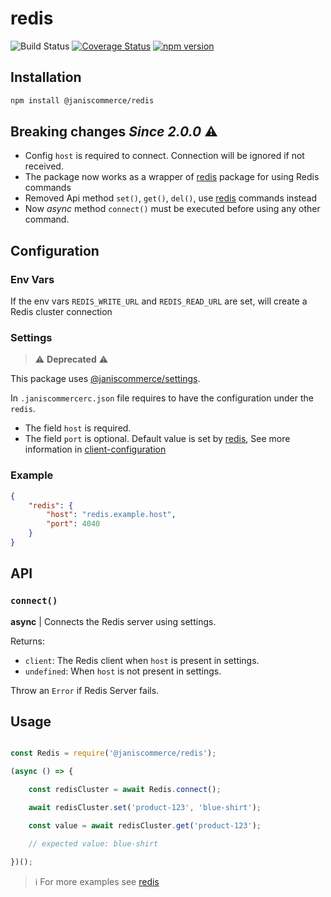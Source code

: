 # redis

![Build Status](https://github.com/janis-commerce/redis/workflows/Build%20Status/badge.svg)
[![Coverage Status](https://coveralls.io/repos/github/janis-commerce/redis/badge.svg?branch=master)](https://coveralls.io/github/janis-commerce/redis?branch=master)
[![npm version](https://badge.fury.io/js/%40janiscommerce%2Fredis.svg)](https://www.npmjs.com/package/@janiscommerce/redis)

## Installation
```sh
npm install @janiscommerce/redis
```

## Breaking changes _Since 2.0.0_ :warning:
- Config `host` is required to connect. Connection will be ignored if not received.
- The package now works as a wrapper of [redis](https://www.npmjs.com/package/redis) package for using Redis commands
- Removed Api method `set()`, `get()`, `del()`, use [redis](https://www.npmjs.com/package/redis) commands instead
- Now _async_ method `connect()` must be executed before using any other command.

## Configuration

### Env Vars

If the env vars `REDIS_WRITE_URL` and `REDIS_READ_URL` are set, will create a Redis cluster connection

### Settings

> :warning: **Deprecated** :warning:

This package uses [@janiscommerce/settings](https://www.npmjs.com/package/@janiscommerce/settings).

In `.janiscommercerc.json` file requires to have the configuration under the `redis`.
- The field `host` is required.
- The field `port` is optional. Default value is set by [redis](https://www.npmjs.com/package/redis), See more information in [client-configuration](https://github.com/redis/node-redis/blob/master/docs/client-configuration.md)

### Example
```json
{
    "redis": {
        "host": "redis.example.host",
        "port": 4040
    }
}
```

## API

### `connect()`

**async** | Connects the Redis server using settings.

Returns:
* `client`: The Redis client when `host` is present in settings.
* `undefined`: When `host` is not present in settings.

Throw an `Error` if Redis Server fails.

## Usage
```js

const Redis = require('@janiscommerce/redis');

(async () => {

    const redisCluster = await Redis.connect();

    await redisCluster.set('product-123', 'blue-shirt');

    const value = await redisCluster.get('product-123');

    // expected value: blue-shirt

})();
```

> :information_source: For more examples see [redis](https://www.npmjs.com/package/redis)
